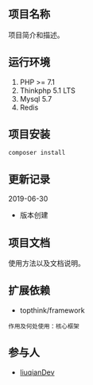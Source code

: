 ## 项目名称
项目简介和描述。
## 运行环境
1. PHP >= 7.1
2. Thinkphp 5.1 LTS
3. Mysql 5.7
4. Redis
## 项目安装
```
composer install
```
## 更新记录
2019-06-30
+ 版本创建
## 项目文档
使用方法以及文档说明。
## 扩展依赖
+ topthink/framework
```$xslt
作用及何处使用：核心框架
```
## 参与人
+ [liuqianDev](https://github.com/liuqianDev/)